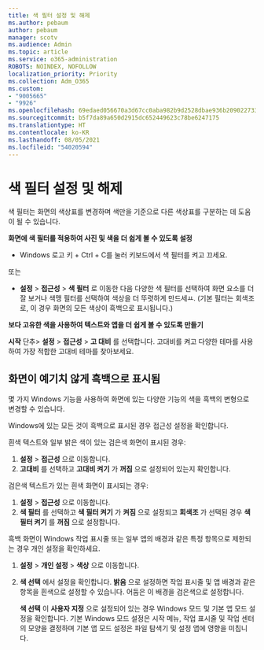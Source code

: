 ```yaml
---
title: 색 필터 설정 및 해제
ms.author: pebaum
author: pebaum
manager: scotv
ms.audience: Admin
ms.topic: article
ms.service: o365-administration
ROBOTS: NOINDEX, NOFOLLOW
localization_priority: Priority
ms.collection: Adm_O365
ms.custom:
- "9005665"
- "9926"
ms.openlocfilehash: 69edaed056670a3d67cc0aba982b9d2528dbae936b209022733205efcf421062
ms.sourcegitcommit: b5f7da89a650d2915dc652449623c78be6247175
ms.translationtype: HT
ms.contentlocale: ko-KR
ms.lasthandoff: 08/05/2021
ms.locfileid: "54020594"
---
```

# <a name="turn-on-and-off-color-filter"></a>색 필터 설정 및 해제

색 필터는 화면의 색상표를 변경하며 색만을 기준으로 다른 색상표를 구분하는 데 도움이 될 수 있습니다.

**화면에 색 필터를 적용하여 사진 및 색을 더 쉽게 볼 수 있도록 설정**

- Windows 로고 키 + Ctrl + C를 눌러 키보드에서 색 필터를 켜고 끄세요. 

또는

- **설정** > **접근성** > **색 필터** 로 이동한 다음 다양한 색 필터를 선택하여 화면 요소를 더 잘 보거나 색맹 필터를 선택하여 색상을 더 뚜렷하게 만드세ㅛ.  (기본 필터는 회색조로, 이 경우 화면의 모든 색상이 흑백으로 표시됩니다.)

**보다 고유한 색을 사용하여 텍스트와 앱을 더 쉽게 볼 수 있도록 만들기**  

**시작** 단추> **설정** > **접근성** > **고 대비** 를 선택합니다. 고대비를 켜고 다양한 테마를 사용하여 가장 적합한 고대비 테마를 찾아보세요.

## <a name="my-screen-is-unexpectedly-black-and-white"></a>화면이 예기치 않게 흑백으로 표시됨

몇 가지 Windows 기능을 사용하여 화면에 있는 다양한 기능의 색을 흑백의 변형으로 변경할 수 있습니다.

Windows에 있는 모든 것이 흑백으로 표시된 경우 접근성 설정을 확인합니다.

흰색 텍스트와 일부 밝은 색이 있는 검은색 화면이 표시된 경우:  

1. **설정** > **접근성** 으로 이동합니다.  
1. **고대비** 를 선택하고 **고대비 켜기** 가 **꺼짐** 으로 설정되어 있는지 확인합니다.

검은색 텍스트가 있는 흰색 화면이 표시되는 경우:  

1. **설정** > **접근성** 으로 이동합니다.  
1. **색 필터** 를 선택하고 **색 필터 켜기** 가 **켜짐** 으로 설정되고 **회색조** 가 선택된 경우 **색 필터 켜기** 를 **꺼짐** 으로 설정합니다.

흑백 화면이 Windows 작업 표시줄 또는 일부 앱의 배경과 같은 특정 항목으로 제한되는 경우 개인 설정을 확인하세요.

1. **설정** > **개인 설정** > **색상** 으로 이동합니다.

1. **색 선택** 에서 설정을 확인합니다. **밝음** 으로 설정하면 작업 표시줄 및 앱 배경과 같은 항목을 흰색으로 설정할 수 있습니다. 어둠은 이 배경을 검은색으로 설정합니다.  

    **색 선택** 이 **사용자 지정** 으로 설정되어 있는 경우 Windows 모드 및 기본 앱 모드 설정을 확인합니다. 기본 Windows 모드 설정은 시작 메뉴, 작업 표시줄 및 작업 센터의 모양을 결정하며 기본 앱 모드 설정은 파일 탐색기 및 설정 앱에 영향을 미칩니다.

